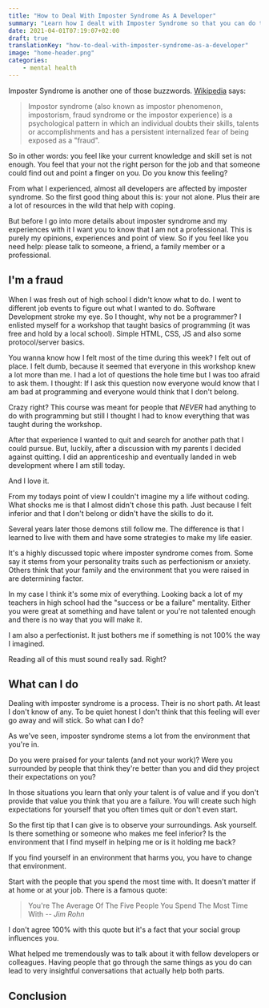 ```yaml
---
title: "How to Deal With Imposter Syndrome As A Developer"
summary: "Learn how I dealt with Imposter Syndrome so that you can do too."
date: 2021-04-01T07:19:07+02:00
draft: true
translationKey: "how-to-deal-with-imposter-syndrome-as-a-developer"
image: "home-header.png"
categories: 
    - mental health
---
```


Imposter Syndrome is another one of those buzzwords. [Wikipedia](https://en.wikipedia.org/wiki/Impostor_syndrome) says:
>Impostor syndrome (also known as impostor phenomenon, impostorism, fraud syndrome or the impostor experience) is a psychological pattern in which an individual doubts their skills, talents or accomplishments and has a persistent internalized fear of being exposed as a "fraud".

So in other words: you feel like your current knowledge and skill set is not enough. You feel that your not the right person for the job and that someone could find out and point a finger on you. Do you know this feeling?

From what I experienced, almost all developers are affected by imposter syndrome. So the first good thing about this is: your not alone. Plus their are a lot of resources in the wild that help with coping.

But before I go into more details about imposter syndrome and my experiences with it I want you to know that I am not a professional. This is purely my opinions, experiences and point of view. So if you feel like you need help: please talk to someone, a friend, a family member or a professional.

## I'm a fraud

When I was fresh out of high school I didn't know what to do. I went to different job events to figure out what I wanted to do. Software Development stroke my eye. So I thought, why not be a programmer? I enlisted myself for a workshop that taught basics of programming (it was free and hold by a local school). Simple HTML, CSS, JS and also some protocol/server basics.

You wanna know how I felt most of the time during this week? I felt out of place. I felt dumb, because it seemed that everyone in this workshop knew a lot more than me. I had a lot of questions the hole time but I was too afraid to ask them. I thought: If I ask this question now everyone would know that I am bad at programming and everyone would think that I don't belong.

Crazy right? This course was meant for people that *NEVER* had anything to do with programming but still I thought I had to know everything that was taught during the workshop.

After that experience I wanted to quit and search for another path that I could pursue. But, luckily, after a discussion with my parents I decided against quitting. I did an apprenticeship and eventually landed in web development where I am still today. 

And I love it.

From my todays point of view I couldn't imagine my a life without coding. What shocks me is that I almost didn't chose this path. Just because I felt inferior and that I don't belong or didn't have the skills to do it.

Several years later those demons still follow me. The difference is that I learned to live with them and have some strategies to make my life easier. 

It's a highly discussed topic where imposter syndrome comes from. Some say it stems from your personality traits such as perfectionism or anxiety. Others think that your family and the environment that you were raised in are determining factor. 

In my case I think it's some mix of everything. Looking back a lot of my teachers in high school had the "success or be a failure" mentality. Either you were great at something and have talent or you're not talented enough and there is no way that you will make it.

I am also a perfectionist. It just bothers me if something is not 100% the way I imagined.

Reading all of this must sound really sad. Right?

## What can I do

Dealing with imposter syndrome is a process. Their is no short path. At least I don't know of any. To be quiet honest I don't think that this feeling will ever go away and will stick. So what can I do?

As we've seen, imposter syndrome stems a lot from the environment that you're in. 

Do you were praised for your talents (and not your work)? Were you surrounded by people that think they're better than you and did they project their expectations on you? 

In those situations you learn that only your talent is of value and if you don't provide that value you think that you are a failure. You will create such high expectations for yourself that you often times quit or don't even start. 

So the first tip that I can give is to observe your surroundings. Ask yourself. Is there something or someone who makes me feel inferior? Is the environment that I find myself in helping me or is it holding me back? 

If you find yourself in an environment that harms you, you have to change that environment.

Start with the people that you spend the most time with. It doesn't matter if at home or at your job. There is a famous quote:
> You're The Average Of The Five People You Spend The Most Time With
> -- <cite>Jim Rohn</cite>

I don't agree 100% with this quote but it's a fact that your social group influences you.

What helped me tremendously was to talk about it with fellow developers or colleagues. Having people that go through the same things as you do can lead to very insightful conversations that actually help both parts.

## Conclusion
